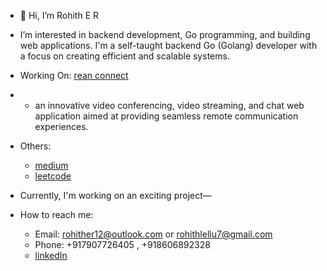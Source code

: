 - 👋 Hi, I’m Rohith E R
- I’m interested in backend development, Go programming, and building web applications. I'm a self-taught backend Go (Golang) developer with a focus on creating efficient and scalable systems.

- Working On: [rean connect](https://70off.online)
-   - an innovative video conferencing, video streaming, and chat web application aimed at providing seamless remote communication experiences.
- Others:
  - [medium](https://github.com/RohithER12)
  - [leetcode](https://leetcode.com/rohithlellu7/)
-  Currently, I'm working on an exciting project—
- How to reach me:
  - Email: rohither12@outlook.com or rohithlellu7@gmail.com
  - Phone: +917907726405 , +918606892328
  - [linkedIn](https://www.linkedin.com/in/rohither)

